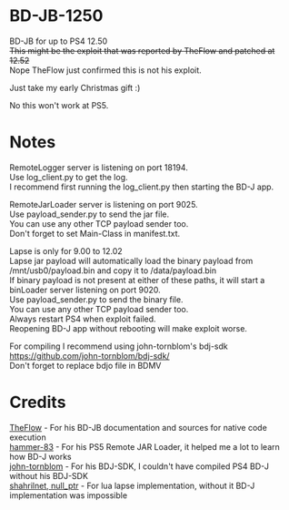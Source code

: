 # BD-JB-1250
BD-JB for up to PS4 12.50  
~~This might be the exploit that was reported by TheFlow and patched at 12.52~~  
Nope TheFlow just confirmed this is not his exploit.  

Just take my early Christmas gift :)  

No this won't work at PS5.  

# Notes
RemoteLogger server is listening on port 18194.  
Use log_client.py to get the log.  
I recommend first running the log_client.py then starting the BD-J app.  

RemoteJarLoader server is listening on port 9025.  
Use payload_sender.py to send the jar file.  
You can use any other TCP payload sender too.  
Don't forget to set Main-Class in manifest.txt.  

Lapse is only for 9.00 to 12.02  
Lapse jar payload will automatically load the binary payload from /mnt/usb0/payload.bin and copy it to /data/payload.bin  
If binary payload is not present at either of these paths, it will start a binLoader server listening on port 9020.  
Use payload_sender.py to send the binary file.  
You can use any other TCP payload sender too.  
Always restart PS4 when exploit failed.  
Reopening BD-J app without rebooting will make exploit worse.  

For compiling I recommend using john-tornblom's bdj-sdk  
https://github.com/john-tornblom/bdj-sdk/  
Don't forget to replace bdjo file in BDMV  

# Credits
[TheFlow](https://github.com/theofficialflow) - For his BD-JB documentation and sources for native code execution  
[hammer-83](https://github.com/hammer-83) - For his PS5 Remote JAR Loader, it helped me a lot to learn how BD-J works  
[john-tornblom](https://github.com/john-tornblom) - For his BDJ-SDK, I couldn't have compiled PS4 BD-J without his BDJ-SDK  
[shahrilnet, null_ptr](https://github.com/shahrilnet/remote_lua_loader) - For lua lapse implementation, without it BD-J implementation was impossible  

